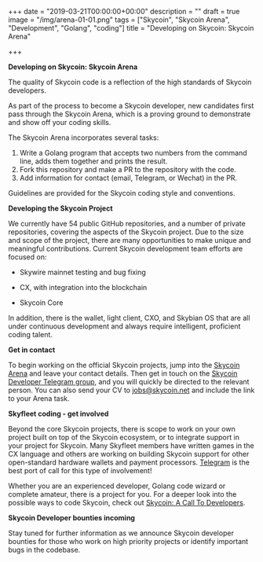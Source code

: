 +++
date = "2019-03-21T00:00:00+00:00"
description = ""
draft = true
image = "/img/arena-01-01.png"
tags = ["Skycoin", "Skycoin Arena", "Development", "Golang", "coding"]
title = "Developing on Skycoin: Skycoin Arena"

+++

**Developing on Skycoin: Skycoin Arena**

The quality of Skycoin code is a reflection of the high standards of Skycoin developers.

As part of the process to become a Skycoin developer, new candidates first pass through the Skycoin Arena, which is a proving ground to demonstrate and show off your coding skills.

The Skycoin Arena incorporates several tasks:

1. Write a Golang program that accepts two numbers from the command line, adds them together and prints the result.
2. Fork this repository and make a PR to the repository with the code.
3. Add information for contact (email, Telegram, or Wechat) in the PR.

Guidelines are provided for the Skycoin coding style and conventions.

**Developing the Skycoin Project**

We currently have 54 public GitHub repositories, and a number of private repositories, covering the aspects of the Skycoin project. Due to the size and scope of the project, there are many opportunities to make unique and meaningful contributions. Current Skycoin development team efforts are focused on:

* Skywire mainnet testing and bug fixing


* CX, with integration into the blockchain
* Skycoin Core

In addition, there is the wallet, light client, CXO, and Skybian OS that are all under continuous development and always require intelligent, proficient coding talent.

**Get in contact**

To begin working on the official Skycoin projects, jump into the [Skycoin Arena](https://github.com/skycoin/arena) and leave your contact details. Then get in touch on the [Skycoin Developer Telegram group](https://t.me/skycoindev), and you will quickly be directed to the relevant person. You can also send your CV to [jobs@skycoin.net](mailto:jobs@skycoin.net) and include the link to your Arena task.

**Skyfleet coding - get involved**

Beyond the core Skycoin projects, there is scope to work on your own project built on top of the Skycoin ecosystem, or to integrate support in your project for Skycoin. Many Skyfleet members have written games in the CX language and others are working on building Skycoin support for other open-standard hardware wallets and payment processors. [Telegram](https://t.me/skycoindev) is the best port of call for this type of involvement!

Whether you are an experienced developer, Golang code wizard or complete amateur, there is a project for you. For a deeper look into the possible ways to code Skycoin, check out [Skycoin: A Call To Developers](https://medium.com/@Skycoinproject/skycoin-call-for-developers-509b2ddb8760).

**Skycoin Developer bounties incoming**

Stay tuned for further information as we announce Skycoin developer bounties for those who work on high priority projects or identify important bugs in the codebase.